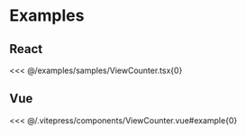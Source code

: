 # Examples

<ViewCounter />

## React

<<< @/examples/samples/ViewCounter.tsx{0}

## Vue

<<< @/.vitepress/components/ViewCounter.vue#example{0}
